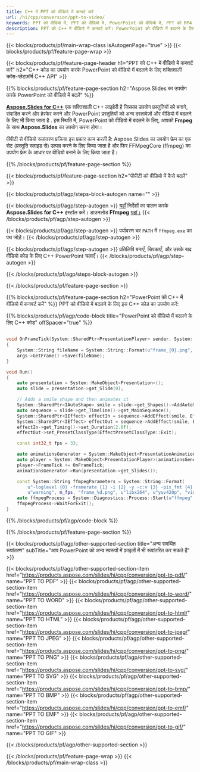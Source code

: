 ```yaml
---
title: C++ में PPT को वीडियो में कन्वर्ट करें
url: /hi/cpp/conversion/ppt-to-video/
keywords: PPT को वीडियो में, PPT को वीडियो में, PowerPoint को वीडियो में, PPT को MP4 में, C++ API, C++ लाइब्रेरी में कन्वर्ट करें
description: PPT को C++ में वीडियो में कनवर्ट करें। PowerPoint को वीडियो में बदलने के लिए C++ लाइब्रेरी API का उपयोग करें
---
```


{{< blocks/products/pf/main-wrap-class isAutogenPage="true" >}}
{{< blocks/products/pf/feature-page-wrap >}}

{{< blocks/products/pf/feature-page-header h1="PPT को C++ में वीडियो में कनवर्ट करें" h2="C++ कोड का उपयोग करके PowerPoint को वीडियो में बदलने के लिए शक्तिशाली क्रॉस-प्लेटफ़ॉर्म C++ API" >}}

{{% blocks/products/pf/feature-page-section h2="Aspose.Slides का उपयोग करके PowerPoint को वीडियो में बदलें" %}}

[**Aspose.Slides for C++**](https://products.aspose.com/slides/hi/cpp/) एक शक्तिशाली C++ लाइब्रेरी है जिसका उपयोग प्रस्तुतियों को बनाने, संपादित करने और हेरफेर करने और PowerPoint प्रस्तुतियों को अन्य दस्तावेज़ों और वीडियो में बदलने के लिए भी किया जाता है . इस स्थिति में, PowerPoint को वीडियो में बदलने के लिए, आपको **Fmpeg** के साथ **Aspose.Slides** का उपयोग करना होगा।

पीपीटी से वीडियो रूपांतरण प्रक्रिया इस प्रकार काम करती है: Aspose.Slides का उपयोग फ्रेम का एक सेट (प्रस्तुति स्लाइड से) उत्पन्न करने के लिए किया जाता है और फिर FFMpegCore (ffmpeg) का उपयोग फ्रेम के आधार पर वीडियो बनाने के लिए किया जाता है।

{{% /blocks/products/pf/feature-page-section %}}

{{< blocks/products/pf/feature-page-section  h2="पीपीटी को वीडियो में कैसे बदलें" >}}

{{< blocks/products/pf/agp/steps-block-autogen name="" >}}

{{< blocks/products/pf/agp/step-autogen >}}
[यहाँ](https://docs.aspose.com/slides/cpp/installation/) निर्देशों का पालन करके **Aspose.Slides for C++** इंस्टॉल करें। डाउनलोड **Ffmpeg** [यहां।](https://ffmpeg.org/download.html)
{{< /blocks/products/pf/agp/step-autogen >}}

{{< blocks/products/pf/agp/step-autogen >}}
पर्यावरण चर `PATH` में `ffmpeg.exe` का पथ जोड़ें।
{{< /blocks/products/pf/agp/step-autogen >}}

{{< blocks/products/pf/agp/step-autogen >}}
प्रतिलिपि बनाएँ, चिपकाएँ, और उसके बाद वीडियो कोड के लिए C++ PowerPoint चलाएँ।
{{< /blocks/products/pf/agp/step-autogen >}}

{{< /blocks/products/pf/agp/steps-block-autogen >}}

{{< /blocks/products/pf/feature-page-section >}}

{{% blocks/products/pf/feature-page-section  h2="PowerPoint को C++ में वीडियो में कनवर्ट करें" %}}
PPT को वीडियो में बदलने के लिए इस C++ कोड का उपयोग करें:

{{% blocks/products/pf/agp/code-block title="PowerPoint को वीडियो में बदलने के लिए C++ कोड" offSpacer="true" %}}
```c++

void OnFrameTick(System::SharedPtr<PresentationPlayer> sender, System::SharedPtr<FrameTickEventArgs> args)
{
    System::String fileName = System::String::Format(u"frame_{0}.png", sender->get_FrameIndex());
    args->GetFrame()->Save(fileName);
}

void Run()
{
    auto presentation = System::MakeObject<Presentation>();
    auto slide = presentation->get_Slide(0);

    // Adds a smile shape and then animates it
    System::SharedPtr<IAutoShape> smile = slide->get_Shapes()->AddAutoShape(ShapeType::SmileyFace, 110.0f, 20.0f, 500.0f, 500.0f);
    auto sequence = slide->get_Timeline()->get_MainSequence();
    System::SharedPtr<IEffect> effectIn = sequence->AddEffect(smile, EffectType::Fly, EffectSubtype::TopLeft, EffectTriggerType::AfterPrevious);
    System::SharedPtr<IEffect> effectOut = sequence->AddEffect(smile, EffectType::Fly, EffectSubtype::BottomRight, EffectTriggerType::AfterPrevious);
    effectIn->get_Timing()->set_Duration(2.0f);
    effectOut->set_PresetClassType(EffectPresetClassType::Exit);

    const int32_t fps = 33;

    auto animationsGenerator = System::MakeObject<PresentationAnimationsGenerator>(presentation);
    auto player = System::MakeObject<PresentationPlayer>(animationsGenerator, fps);
    player->FrameTick += OnFrameTick;
    animationsGenerator->Run(presentation->get_Slides());

    const System::String ffmpegParameters = System::String::Format(
        u"-loglevel {0} -framerate {1} -i {2} -y -c:v {3} -pix_fmt {4} {5}",
        u"warning", m_fps, "frame_%d.png", u"libx264", u"yuv420p", "video.mp4");
    auto ffmpegProcess = System::Diagnostics::Process::Start(u"ffmpeg", ffmpegParameters);
    ffmpegProcess->WaitForExit();
}
```
{{% /blocks/products/pf/agp/code-block %}}

{{% /blocks/products/pf/feature-page-section %}}

{{< blocks/products/pf/agp/other-supported-section title="अन्य समर्थित रूपांतरण" subTitle="आप PowerPoint को अन्य स्वरूपों में फ़ाइलों में भी रूपांतरित कर सकते हैं" >}}

{{< blocks/products/pf/agp/other-supported-section-item href="https://products.aspose.com/slides/hi/cpp/conversion/ppt-to-pdf/" name="PPT TO PDF" >}}
{{< blocks/products/pf/agp/other-supported-section-item href="https://products.aspose.com/slides/hi/cpp/conversion/ppt-to-word/" name="PPT TO WORD" >}}
{{< blocks/products/pf/agp/other-supported-section-item href="https://products.aspose.com/slides/hi/cpp/conversion/ppt-to-html/" name="PPT TO HTML" >}}
{{< blocks/products/pf/agp/other-supported-section-item href="https://products.aspose.com/slides/hi/cpp/conversion/ppt-to-jpeg/" name="PPT TO JPEG" >}}
{{< blocks/products/pf/agp/other-supported-section-item href="https://products.aspose.com/slides/hi/cpp/conversion/ppt-to-png/" name="PPT TO PNG" >}}
{{< blocks/products/pf/agp/other-supported-section-item href="https://products.aspose.com/slides/hi/cpp/conversion/ppt-to-svg/" name="PPT TO SVG" >}}
{{< blocks/products/pf/agp/other-supported-section-item href="https://products.aspose.com/slides/hi/cpp/conversion/ppt-to-bmp/" name="PPT TO BMP" >}}
{{< blocks/products/pf/agp/other-supported-section-item href="https://products.aspose.com/slides/hi/cpp/conversion/ppt-to-emf/" name="PPT TO EMF" >}}
{{< blocks/products/pf/agp/other-supported-section-item href="https://products.aspose.com/slides/hi/cpp/conversion/ppt-to-gif/" name="PPT TO GIF" >}}

{{< /blocks/products/pf/agp/other-supported-section >}}

{{< /blocks/products/pf/feature-page-wrap >}}
{{< /blocks/products/pf/main-wrap-class >}}